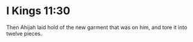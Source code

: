 # I Kings 11:30

Then Ahijah laid hold of the new garment that was on him, and tore it into twelve pieces.
